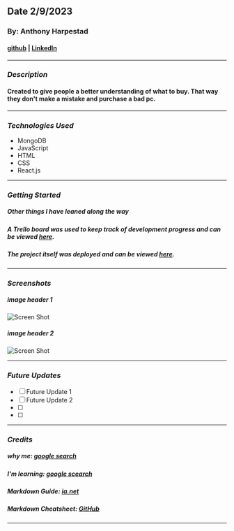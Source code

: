 ## Date 2/9/2023

### By: Anthony Harpestad

#### [github](https://github.com/Anthony5321) | [LinkedIn](https://www.linkedin.com/in/anthony-harpestad-16322a257/)
***

### ***Description***

#### Created to give people a better understanding of what to buy. That way they don't make a mistake and purchase a bad pc.
***

### ***Technologies Used***
* MongoDB
* JavaScript
* HTML
* CSS
* React.js
***

### ***Getting Started***

##### Other things I have leaned along the way
##### A Trello board was used to keep track of development progress and can be viewed [here](https://trello.com/b/V2PeeYi0/project-2).
##### The project itself was deployed and can be viewed [here]().
***

### ***Screenshots***

##### image header 1
![Screen Shot]()
##### image header 2
![Screen Shot]()
***

### ***Future Updates***

- [ ] Future Update 1
- [ ] Future Update 2
- [ ] 
- [ ] 
***

### ***Credits***

##### why me: [google search](https://www.mwccpa.com/help-for-people-struggling-to-pay-bills/)

##### I'm learning: [google scearch](https://www.zdnet.com/article/the-pc-is-struggling-again-but-the-end-of-windows-10-will-give-it-a-boost/)

##### Markdown Guide: [ia.net](https://ia.net/writer/support/general/markdown-guide)

##### Markdown Cheatsheet: [GitHub](https://guides.github.com/pdfs/markdown-cheatsheet-online.pdf)
***
